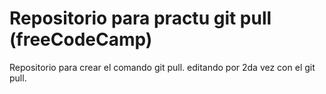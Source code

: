 #  Repositorio para practu git pull (freeCodeCamp)
Repositorio para crear el comando git pull.
editando por 2da vez con el  git pull.
